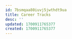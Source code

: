 ```yaml
---
id: 7bsmqaa80iuvj5jwthdt9ua
title: Career Tracks
desc: ''
updated: 1700911765377
created: 1700911765377
---
```

